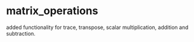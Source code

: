 # matrix_operations
added functionality for trace, transpose, scalar multiplication, addition and subtraction.
